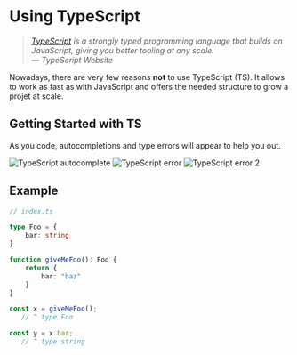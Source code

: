 # Using TypeScript

> *[TypeScript](https://www.typescriptlang.org) is a strongly typed programming language that builds on JavaScript, giving you better tooling at any scale.*\
> — *TypeScript Website*

Nowadays, there are very few reasons **not** to use TypeScript (TS). It allows to work as fast as with JavaScript and offers the needed structure to grow a projet at scale.

## Getting Started with TS

As you code, autocompletions and type errors will appear to help you out.

![TypeScript autocomplete](https://files.fullstacked.org/Screenshot-2025-02-23-at-10.12.36-AM.png)
![TypeScript error](https://files.fullstacked.org/Screenshot-2025-02-23-at-10.13.26-AM.png)
![TypeScript error 2](https://files.fullstacked.org/Screenshot-2025-02-23-at-10.13.38-AM.png)

## Example

```typescript
// index.ts

type Foo = {
    bar: string
}

function giveMeFoo(): Foo {
    return {
        bar: "baz"
    }
}

const x = giveMeFoo();
   // ^ type Foo

const y = x.bar;
   // ^ type string
```
